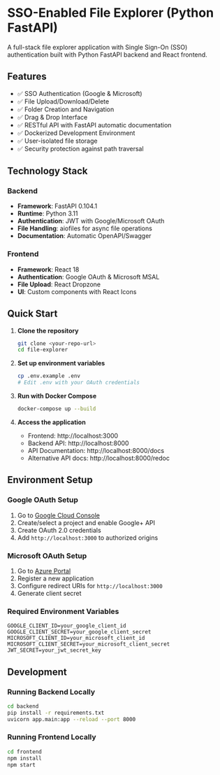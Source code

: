 # SSO-Enabled File Explorer (Python FastAPI)

A full-stack file explorer application with Single Sign-On (SSO) authentication built with Python FastAPI backend and React frontend.

## Features

- ✅ SSO Authentication (Google & Microsoft)
- ✅ File Upload/Download/Delete
- ✅ Folder Creation and Navigation
- ✅ Drag & Drop Interface
- ✅ RESTful API with FastAPI automatic documentation
- ✅ Dockerized Development Environment
- ✅ User-isolated file storage
- ✅ Security protection against path traversal

## Technology Stack

### Backend
- **Framework**: FastAPI 0.104.1
- **Runtime**: Python 3.11
- **Authentication**: JWT with Google/Microsoft OAuth
- **File Handling**: aiofiles for async file operations
- **Documentation**: Automatic OpenAPI/Swagger

### Frontend
- **Framework**: React 18
- **Authentication**: Google OAuth & Microsoft MSAL
- **File Upload**: React Dropzone
- **UI**: Custom components with React Icons

## Quick Start

1. **Clone the repository**
   ```bash
   git clone <your-repo-url>
   cd file-explorer
   ```

2. **Set up environment variables**
   ```bash
   cp .env.example .env
   # Edit .env with your OAuth credentials
   ```

3. **Run with Docker Compose**
   ```bash
   docker-compose up --build
   ```

4. **Access the application**
   - Frontend: http://localhost:3000
   - Backend API: http://localhost:8000
   - API Documentation: http://localhost:8000/docs
   - Alternative API docs: http://localhost:8000/redoc

## Environment Setup

### Google OAuth Setup
1. Go to [Google Cloud Console](https://console.cloud.google.com/)
2. Create/select a project and enable Google+ API
3. Create OAuth 2.0 credentials
4. Add `http://localhost:3000` to authorized origins

### Microsoft OAuth Setup
1. Go to [Azure Portal](https://portal.azure.com/)
2. Register a new application
3. Configure redirect URIs for `http://localhost:3000`
4. Generate client secret

### Required Environment Variables
```env
GOOGLE_CLIENT_ID=your_google_client_id
GOOGLE_CLIENT_SECRET=your_google_client_secret
MICROSOFT_CLIENT_ID=your_microsoft_client_id
MICROSOFT_CLIENT_SECRET=your_microsoft_client_secret
JWT_SECRET=your_jwt_secret_key
```

## Development

### Running Backend Locally
```bash
cd backend
pip install -r requirements.txt
uvicorn app.main:app --reload --port 8000
```

### Running Frontend Locally
```bash
cd frontend
npm install
npm start
